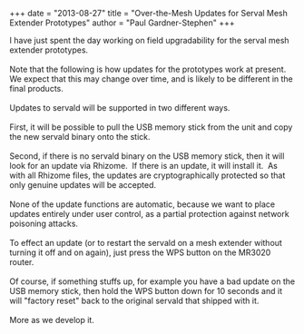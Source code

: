+++
date = "2013-08-27"
title = "Over-the-Mesh Updates for Serval Mesh Extender Prototypes"
author = "Paul Gardner-Stephen"
+++

<div class="post-body entry-content" id="post-body-12742596189962214" itemprop="description articleBody">
I have just spent the day working on field upgradability for the serval mesh extender prototypes.<br/>
<br/>
Note that the following is how updates for the prototypes work at present. We expect that this may change over time, and is likely to be different in the final products.<br/>
<br/>
Updates to servald will be supported in two different ways.<br/>
<br/>
First, it will be possible to pull the USB memory stick from the unit and copy the new servald binary onto the stick.<br/>
<br/>
Second, if there is no servald binary on the USB memory stick, then it will look for an update via Rhizome.  If there is an update, it will install it.  As with all Rhizome files, the updates are cryptographically protected so that only genuine updates will be accepted.<br/>
<br/>
None of the update functions are automatic, because we want to place updates entirely under user control, as a partial protection against network poisoning attacks.<br/>
<br/>
To effect an update (or to restart the servald on a mesh extender without turning it off and on again), just press the WPS button on the MR3020 router.<br/>
<br/>
Of course, if something stuffs up, for example you have a bad update on the USB memory stick, then hold the WPS button down for 10 seconds and it will "factory reset" back to the original servald that shipped with it.<br/>
<br/>
More as we develop it.
<div></div>
</div>